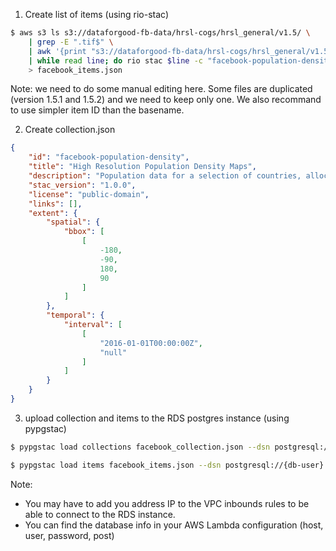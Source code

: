 

1. Create list of items (using rio-stac)

```bash
$ aws s3 ls s3://dataforgood-fb-data/hrsl-cogs/hrsl_general/v1.5/ \
    | grep -E ".tif$" \
    | awk '{print "s3://dataforgood-fb-data/hrsl-cogs/hrsl_general/v1.5/"$NF}' \
    | while read line; do rio stac $line -c "facebook-population-density" -p version=v1.5 -d"2016-01-01" --without-raster --without-proj --asset-mediatype COG -n cog; done \
    > facebook_items.json
```
Note: we need to do some manual editing here. Some files are duplicated (version 1.5.1 and 1.5.2) and we need to keep only one. We also recommand to use simpler item ID than the basename.

2. Create collection.json
```json
{
    "id": "facebook-population-density",
    "title": "High Resolution Population Density Maps",
    "description": "Population data for a selection of countries, allocated to 1 arcsecond blocks and provided in a combination of CSV and Cloud-optimized GeoTIFF files. This refines CIESIN’s Gridded Population of the World using machine learning models on high-resolution worldwide Digital Globe satellite imagery. CIESIN population counts aggregated from worldwide census data are allocated to blocks where imagery appears to contain buildings.",
    "stac_version": "1.0.0",
    "license": "public-domain",
    "links": [],
    "extent": {
        "spatial": {
            "bbox": [
                [
                    -180,
                    -90,
                    180,
                    90
                ]
            ]
        },
        "temporal": {
            "interval": [
                [
                    "2016-01-01T00:00:00Z",
                    "null"
                ]
            ]
        }
    }
}
```

3. upload collection and items to the RDS postgres instance (using pypgstac)

```bash
$ pypgstac load collections facebook_collection.json --dsn postgresql://{db-user}:{db-password}@{db-host}:{db-port}/{db-name} --method insert

$ pypgstac load items facebook_items.json --dsn postgresql://{db-user}:{db-password}@{db-host}:{db-port}/{db-name} --method insert
```

Note:

- You may have to add you address IP to the VPC inbounds rules to be able to connect to the RDS instance.
- You can find the database info in your AWS Lambda configuration (host, user, password, post)
